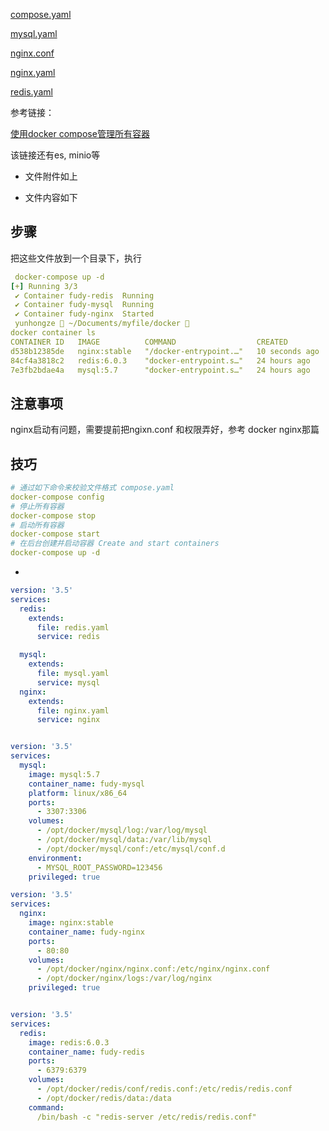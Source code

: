 

[compose.yaml](使用docker+compose管理所有容器+066eb8e3-b829-4f60-b13e-9ff83732ada6/compose.yaml)

[mysql.yaml](使用docker+compose管理所有容器+066eb8e3-b829-4f60-b13e-9ff83732ada6/mysql.yaml)

[nginx.conf](使用docker+compose管理所有容器+066eb8e3-b829-4f60-b13e-9ff83732ada6/nginx.conf)

[nginx.yaml](使用docker+compose管理所有容器+066eb8e3-b829-4f60-b13e-9ff83732ada6/nginx.yaml)

[redis.yaml](使用docker+compose管理所有容器+066eb8e3-b829-4f60-b13e-9ff83732ada6/redis.yaml)

参考链接：

[使用docker compose管理所有容器](https://mp.weixin.qq.com/s?__biz=MzkzNDMxODUyMQ==&mid=2247484819&idx=1&sn=7417b9e47ab7c0e93e694ec52a1c772b&chksm=c2be5d45f5c9d453fe90a84c5a29e93d386ef2064f43b5cf0a04fe675d7d2152f4f58d3a04f1&mpshare=1&scene=1&srcid=07247D5s887Ti8HVpiUJp4r1&sharer_sharetime=1690181252391&sharer_shareid=89d4d70e158fb6353c3347683337138a#rd)


该链接还有es, minio等



- 文件附件如上

- 文件内容如下

## 步骤

把这些文件放到一个目录下，执行

```YAML
 docker-compose up -d                                                                                                                                                                                                           20:59:57
[+] Running 3/3
 ✔ Container fudy-redis  Running                                                                                                                                                                                                      0.0s
 ✔ Container fudy-mysql  Running                                                                                                                                                                                                      0.0s
 ✔ Container fudy-nginx  Started                                                                                                                                                                                                      0.2s
 yunhongze  ~/Documents/myfile/docker 
docker container ls                                                                                                                                                                                                            21:00:00
CONTAINER ID   IMAGE          COMMAND                  CREATED          STATUS         PORTS                               NAMES
d538b12385de   nginx:stable   "/docker-entrypoint.…"   10 seconds ago   Up 9 seconds   0.0.0.0:80->80/tcp                  fudy-nginx
84cf4a3818c2   redis:6.0.3    "docker-entrypoint.s…"   24 hours ago     Up 5 minutes   0.0.0.0:6379->6379/tcp              fudy-redis
7e3fb2bdae4a   mysql:5.7      "docker-entrypoint.s…"   24 hours ago     Up 5 minutes   33060/tcp, 0.0.0.0:3307->3306/tcp   fudy-mysql
```

## 注意事项

nginx启动有问题，需要提前把ngixn.conf 和权限弄好，参考 docker nginx那篇

## 技巧

```YAML
# 通过如下命令来校验文件格式 compose.yaml
docker-compose config
# 停止所有容器
docker-compose stop
# 启动所有容器
docker-compose start
# 在后台创建并启动容器 Create and start containers
docker-compose up -d 
```

- 

```YAML
version: '3.5'
services:
  redis:
    extends:
      file: redis.yaml
      service: redis

  mysql:
    extends:
      file: mysql.yaml
      service: mysql
  nginx:
    extends: 
      file: nginx.yaml
      service: nginx
```

```YAML

version: '3.5'
services:
  mysql:
    image: mysql:5.7
    container_name: fudy-mysql
    platform: linux/x86_64
    ports:
      - 3307:3306
    volumes:
      - /opt/docker/mysql/log:/var/log/mysql
      - /opt/docker/mysql/data:/var/lib/mysql
      - /opt/docker/mysql/conf:/etc/mysql/conf.d
    environment:
      - MYSQL_ROOT_PASSWORD=123456
    privileged: true

```

```YAML
version: '3.5'
services:
  nginx:
    image: nginx:stable
    container_name: fudy-nginx
    ports:
      - 80:80
    volumes:
      - /opt/docker/nginx/nginx.conf:/etc/nginx/nginx.conf
      - /opt/docker/nginx/logs:/var/log/nginx
    privileged: true

```

```YAML

version: '3.5'
services:
  redis:
    image: redis:6.0.3
    container_name: fudy-redis
    ports:
      - 6379:6379
    volumes:
      - /opt/docker/redis/conf/redis.conf:/etc/redis/redis.conf
      - /opt/docker/redis/data:/data
    command:
      /bin/bash -c "redis-server /etc/redis/redis.conf"

```

